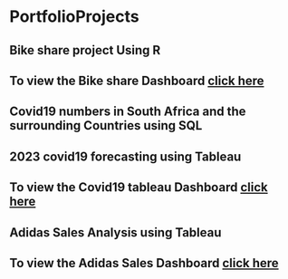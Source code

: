 # PortfolioProjects
## Bike share project Using R
## To view the Bike share Dashboard [click here](https://public.tableau.com/app/profile/rethabile4021/viz/Cyclisticdatadashboard/Dashboard1)
## Covid19 numbers in South Africa and the surrounding Countries using SQL
## 2023 covid19 forecasting using Tableau
## To view the Covid19 tableau Dashboard [click here](https://public.tableau.com/app/profile/rethabile4021/viz/Covid19Dashboard_16673884480580/Dashboard1)
## Adidas Sales Analysis using Tableau
## To view the Adidas Sales Dashboard [click here](https://public.tableau.com/app/profile/rethabile4021/viz/AdidasSalesDashboard_17083607312330/Dashboard1)
